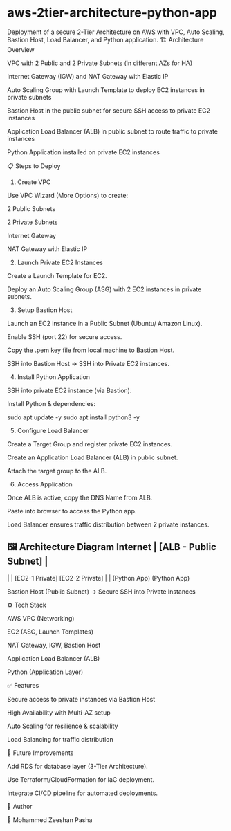 # aws-2tier-architecture-python-app
Deployment of a secure 2-Tier Architecture on AWS with VPC, Auto Scaling, Bastion Host, Load Balancer, and Python application.
🏗️ Architecture Overview

VPC with 2 Public and 2 Private Subnets (in different AZs for HA)

Internet Gateway (IGW) and NAT Gateway with Elastic IP

Auto Scaling Group with Launch Template to deploy EC2 instances in private subnets

Bastion Host in the public subnet for secure SSH access to private EC2 instances

Application Load Balancer (ALB) in public subnet to route traffic to private instances

Python Application installed on private EC2 instances

📋 Steps to Deploy
1. Create VPC

Use VPC Wizard (More Options) to create:

2 Public Subnets

2 Private Subnets

Internet Gateway

NAT Gateway with Elastic IP

2. Launch Private EC2 Instances

Create a Launch Template for EC2.

Deploy an Auto Scaling Group (ASG) with 2 EC2 instances in private subnets.

3. Setup Bastion Host

Launch an EC2 instance in a Public Subnet (Ubuntu/ Amazon Linux).

Enable SSH (port 22) for secure access.

Copy the .pem key file from local machine to Bastion Host.

SSH into Bastion Host → SSH into Private EC2 instances.

4. Install Python Application

SSH into private EC2 instance (via Bastion).

Install Python & dependencies:

sudo apt update -y
sudo apt install python3 -y


5. Configure Load Balancer

Create a Target Group and register private EC2 instances.

Create an Application Load Balancer (ALB) in public subnet.

Attach the target group to the ALB.

6. Access Application

Once ALB is active, copy the DNS Name from ALB.

Paste into browser to access the Python app.

Load Balancer ensures traffic distribution between 2 private instances.

🖼️ Architecture Diagram
   Internet
      |
   [ALB - Public Subnet]
      |
   -------------------------
   |                       |
[EC2-1 Private]       [EC2-2 Private]
   |                       |
 (Python App)           (Python App)
   
Bastion Host (Public Subnet) → Secure SSH into Private Instances  

⚙️ Tech Stack

AWS VPC (Networking)

EC2 (ASG, Launch Templates)

NAT Gateway, IGW, Bastion Host

Application Load Balancer (ALB)

Python (Application Layer)

✅ Features

Secure access to private instances via Bastion Host

High Availability with Multi-AZ setup

Auto Scaling for resilience & scalability

Load Balancing for traffic distribution

🔮 Future Improvements

Add RDS for database layer (3-Tier Architecture).

Use Terraform/CloudFormation for IaC deployment.

Integrate CI/CD pipeline for automated deployments.

📌 Author

👤 Mohammed Zeeshan Pasha
